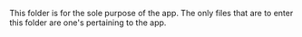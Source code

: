 This folder is for the sole purpose of the app. The only files that are to enter this folder are one's pertaining to the app.
